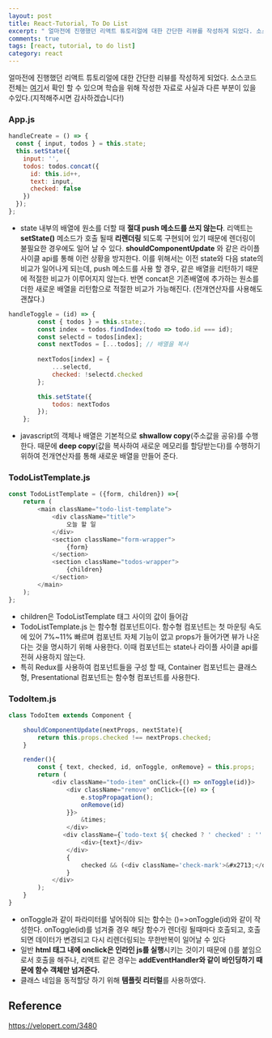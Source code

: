 ```yaml
---
layout: post
title: React-Tutorial, To Do List
excerpt: " 얼마전에 진행했던 리액트 튜토리얼에 대한 간단한 리뷰를 작성하게 되었다. 소스코드 전체는 [여기](https://github.com/koogk7/React_ToDoList)서 확인 할 수 있으며"
comments: true
tags: [react, tutorial, to do list]
category: react
---
```


얼마전에 진행했던 리액트 튜토리얼에 대한 간단한 리뷰를 작성하게 되었다. 소스코드 전체는 [여기](https://github.com/koogk7/React_ToDoList)서 확인 할 수 있으며 학습을 위해 작성한 자료로 사실과 다른 부분이 있을 수있다.(지적해주시면 감사하겠습니다!)



### App.js

```javascript
handleCreate = () => {
  const { input, todos } = this.state;
  this.setState({
    input: '',
    todos: todos.concat({ 
      id: this.id++,
      text: input,
      checked: false
    })
  });
};

```

+ state 내부의 배열에 원소를 더할 때 **절대 push 메소드를 쓰지 않는다**. 리액트는 **setState()** 메소드가 호출 될때 **리렌더링** 되도록 구현되어 있기 때문에 렌더링이 불필요한 경우에도 일어 날 수 있다.  **shouldComponentUpdate** 와 같은 라이플 사이클 api를 통해 이런 상황을 방지한다. 이를 위해서는 이전 state와 다음 state의 비교가 일어나게 되는데, push 메소드를 사용 할 경우, 같은 배열을 리턴하기 때문에 적절한 비교가 이루어지지 않는다. 반면 concat은 기존배열에 추가하는 원소를 더한 새로운 배열을 리턴함으로 적절한 비교가 가능해진다. (전개연산자를 사용해도 괜찮다.)

  

```javascript
handleToggle = (id) => {
        const { todos } = this.state;.
        const index = todos.findIndex(todo => todo.id === id);
        const selectd = todos[index]; 
        const nextTodos = [...todos]; // 배열을 복사
  
        nextTodos[index] = {
            ...selectd,
            checked: !selectd.checked
        };

        this.setState({
            todos: nextTodos
        });
    };
```

+ javascript의 객체나 배열은 기본적으로 **shwallow copy**(주소값을 공유)를 수행한다. 때문에 **deep copy**(값을 복사하여 새로운 메모리를 할당받는다)를 수행하기 위하여 전개연산자를 통해 새로운 배열을 만들어 준다.



### TodoListTemplate.js

```javascript
const TodoListTemplate = ({form, children}) =>{
    return (
        <main className="todo-list-template">
            <div className="title">
                오늘 할 일
            </div>
            <section className="form-wrapper">
                {form}
            </section>
            <section className="todos-wrapper">
                {children}
            </section>
        </main>
    );
};
```

+ children은 TodoListTemplate  태그 사이의 값이 들어감
+ TodoListTemplate.js 는 함수형 컴포넌트이다. 함수형 컴포넌트는 첫 마운팅 속도에 있어 7%~11% 빠르며 컴포넌트 자체 기능이 없고 props가 들어가면 뷰가 나온다는 것을 명시하기 위해 사용한다. 이때 컴포넌트는 state나 라이플 사이클 api를 전혀 사용하지 않는다. 
+ 특히 Redux를 사용하여 컴포넌트들을 구성 할 때, Container 컴포넌트는 클래스형, Presentational 컴포넌트는 함수형 컴포넌트를 사용한다.



### TodoItem.js

```javascript
class TodoItem extends Component {

    shouldComponentUpdate(nextProps, nextState){
        return this.props.checked !== nextProps.checked;
    }

    render(){
        const { text, checked, id, onToggle, onRemove} = this.props;
        return (
            <div className="todo-item" onClick={() => onToggle(id)}>
                <div className="remove" onClick={(e) => {
                    e.stopPropagation();
                    onRemove(id)
                }}>
                    &times;
                </div>
               <div className={`todo-text ${ checked ? ' checked' : '' }`}>
                    <div>{text}</div>
                </div>
                {
                    checked && (<div className='check-mark'>&#x2713;</div> )
                }
            </div>
        );
    }
}
```

+ onToggle과 같이 파라미터를 넣어줘야 되는 함수는 ()=>onToggle(id)와 같이 작성한다. onToggle(id)를 넘겨줄 경우 해당 함수가 렌더링 될때마다 호출되고, 호출되면 데이터가 변경되고 다시 리렌더링되는 무한반복이 일어날 수 있다
+ 일반 **html 태그 내에 onclick은 인라인 js를 실행**시키는 것이기 때문에 ()를 붙임으로서 호출을 해주나, 리액트 같은 경우는 **addEventHandler와 같이 바인딩하기 때문에 함수 객체만 넘겨준다.**
+ 클래스 네임을 동적할당 하기 위해 **템플릿 리터럴**를 사용하였다.



## Reference
https://velopert.com/3480
